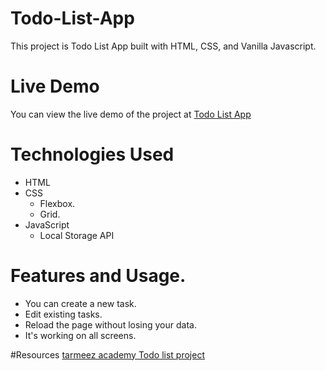 ﻿# Todo-List-App
This project is Todo List App built with HTML, CSS, and Vanilla Javascript.

# Live Demo
You can view the live demo of the project at 
[Todo List App](https://hassan-ghorab.github.io/Hassan-Ghorab-Frontend-Mentor-huddle-landing-page-with-curved-sections/)

# Technologies Used
- HTML
- CSS
  * Flexbox. 
  * Grid.
- JavaScript
  * Local Storage API

# Features and Usage.
- You can create a new task.
- Edit existing tasks.
- Reload the page without losing your data.
- It's working on all screens.

#Resources
[tarmeez academy Todo list project](https://www.youtube.com/watch?v=VgLkex5tpYI&list=PLYyqC4bNbCIeLEjcSPO61bsGPKEvYceb0&index=89)


